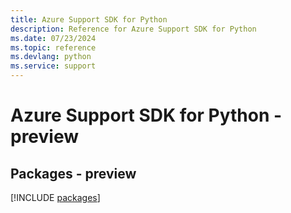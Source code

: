 ```yaml
---
title: Azure Support SDK for Python
description: Reference for Azure Support SDK for Python
ms.date: 07/23/2024
ms.topic: reference
ms.devlang: python
ms.service: support
---
```

# Azure Support SDK for Python - preview
## Packages - preview
[!INCLUDE [packages](support-index.md)]